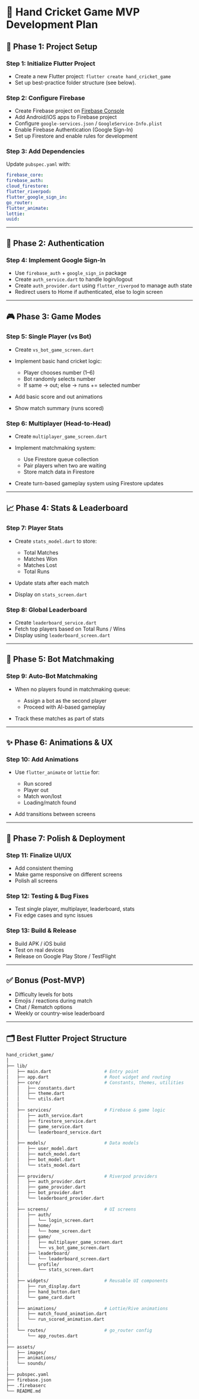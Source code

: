 # 🏏 Hand Cricket Game MVP Development Plan

## 🔰 Phase 1: Project Setup

### Step 1: Initialize Flutter Project

* Create a new Flutter project: `flutter create hand_cricket_game`
* Set up best-practice folder structure (see below).

### Step 2: Configure Firebase

* Create Firebase project on [Firebase Console](https://console.firebase.google.com)
* Add Android/iOS apps to Firebase project
* Configure `google-services.json` / `GoogleService-Info.plist`
* Enable Firebase Authentication (Google Sign-In)
* Set up Firestore and enable rules for development

### Step 3: Add Dependencies

Update `pubspec.yaml` with:

```yaml
firebase_core:
firebase_auth:
cloud_firestore:
flutter_riverpod:
flutter_google_sign_in:
go_router:
flutter_animate:
lottie:
uuid:
```

---

## 🧩 Phase 2: Authentication

### Step 4: Implement Google Sign-In

* Use `firebase_auth` + `google_sign_in` package
* Create `auth_service.dart` to handle login/logout
* Create `auth_provider.dart` using `flutter_riverpod` to manage auth state
* Redirect users to Home if authenticated, else to login screen

---

## 🎮 Phase 3: Game Modes

### Step 5: Single Player (vs Bot)

* Create `vs_bot_game_screen.dart`
* Implement basic hand cricket logic:

  * Player chooses number (1–6)
  * Bot randomly selects number
  * If same -> out; else -> runs += selected number
* Add basic score and out animations
* Show match summary (runs scored)

### Step 6: Multiplayer (Head-to-Head)

* Create `multiplayer_game_screen.dart`
* Implement matchmaking system:

  * Use Firestore queue collection
  * Pair players when two are waiting
  * Store match data in Firestore
* Create turn-based gameplay system using Firestore updates

---

## 📈 Phase 4: Stats & Leaderboard

### Step 7: Player Stats

* Create `stats_model.dart` to store:

  * Total Matches
  * Matches Won
  * Matches Lost
  * Total Runs
* Update stats after each match
* Display on `stats_screen.dart`

### Step 8: Global Leaderboard

* Create `leaderboard_service.dart`
* Fetch top players based on Total Runs / Wins
* Display using `leaderboard_screen.dart`

---

## 🤖 Phase 5: Bot Matchmaking

### Step 9: Auto-Bot Matchmaking

* When no players found in matchmaking queue:

  * Assign a bot as the second player
  * Proceed with AI-based gameplay
* Track these matches as part of stats

---

## ✨ Phase 6: Animations & UX

### Step 10: Add Animations

* Use `flutter_animate` or `lottie` for:

  * Run scored
  * Player out
  * Match won/lost
  * Loading/match found
* Add transitions between screens

---

## 🚀 Phase 7: Polish & Deployment

### Step 11: Finalize UI/UX

* Add consistent theming
* Make game responsive on different screens
* Polish all screens

### Step 12: Testing & Bug Fixes

* Test single player, multiplayer, leaderboard, stats
* Fix edge cases and sync issues

### Step 13: Build & Release

* Build APK / iOS build
* Test on real devices
* Release on Google Play Store / TestFlight

---

## ✅ Bonus (Post-MVP)

* Difficulty levels for bots
* Emojis / reactions during match
* Chat / Rematch options
* Weekly or country-wise leaderboard

---

## 🗂️ Best Flutter Project Structure

```bash
hand_cricket_game/
│
├── lib/
│   ├── main.dart                    # Entry point
│   ├── app.dart                     # Root widget and routing
│   ├── core/                        # Constants, themes, utilities
│   │   ├── constants.dart
│   │   ├── theme.dart
│   │   └── utils.dart
│   │
│   ├── services/                    # Firebase & game logic
│   │   ├── auth_service.dart
│   │   ├── firestore_service.dart
│   │   ├── game_service.dart
│   │   └── leaderboard_service.dart
│   │
│   ├── models/                      # Data models
│   │   ├── user_model.dart
│   │   ├── match_model.dart
│   │   ├── bot_model.dart
│   │   └── stats_model.dart
│   │
│   ├── providers/                   # Riverpod providers
│   │   ├── auth_provider.dart
│   │   ├── game_provider.dart
│   │   ├── bot_provider.dart
│   │   └── leaderboard_provider.dart
│   │
│   ├── screens/                     # UI screens
│   │   ├── auth/
│   │   │   └── login_screen.dart
│   │   ├── home/
│   │   │   └── home_screen.dart
│   │   ├── game/
│   │   │   ├── multiplayer_game_screen.dart
│   │   │   └── vs_bot_game_screen.dart
│   │   ├── leaderboard/
│   │   │   └── leaderboard_screen.dart
│   │   └── profile/
│   │       └── stats_screen.dart
│   │
│   ├── widgets/                     # Reusable UI components
│   │   ├── run_display.dart
│   │   ├── hand_button.dart
│   │   └── game_card.dart
│   │
│   ├── animations/                  # Lottie/Rive animations
│   │   ├── match_found_animation.dart
│   │   └── run_scored_animation.dart
│   │
│   └── routes/                      # go_router config
│       └── app_routes.dart
│
├── assets/
│   ├── images/
│   ├── animations/
│   └── sounds/
│
├── pubspec.yaml
├── firebase.json
├── .firebaserc
└── README.md
```

